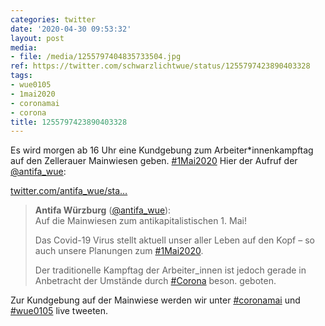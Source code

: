 ```yaml
---
categories: twitter
date: '2020-04-30 09:53:32'
layout: post
media:
- file: /media/1255797404835733504.jpg
ref: https://twitter.com/schwarzlichtwue/status/1255797423890403328
tags:
- wue0105
- 1mai2020
- coronamai
- corona
title: 1255797423890403328
---
```

Es wird morgen ab 16 Uhr eine Kundgebung zum Arbeiter\*innenkampftag auf den Zellerauer Mainwiesen geben. [#1Mai2020](/t/1mai2020) 
Hier der Aufruf der [@antifa_wue](https://twitter.com/antifa_wue):

[twitter.com/antifa_wue/sta…](https://twitter.com/antifa_wue/status/1255809346237345792?s=19)
> <b>Antifa Würzburg</b> ([@antifa_wue](https://twitter.com/antifa_wue)):  
>Auf die Mainwiesen zum antikapitalistischen 1. Mai!  
>  
>  
>  
>Das Covid-19 Virus stellt aktuell unser aller Leben auf den Kopf – so auch unsere Planungen zum [#1Mai2020](/t/1mai2020).  
>  
>Der traditionelle Kampftag der Arbeiter_innen ist jedoch gerade in Anbetracht der Umstände durch [#Corona](/t/corona) beson. geboten.   


Zur Kundgebung auf der Mainwiese werden wir unter [#coronamai](/t/coronamai) und [#wue0105](/t/wue0105) live tweeten.